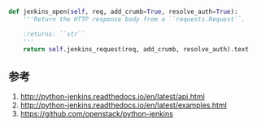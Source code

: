 

```py
def jenkins_open(self, req, add_crumb=True, resolve_auth=True):
    '''Return the HTTP response body from a ``requests.Request``.

    :returns: ``str``
    '''
    return self.jenkins_request(req, add_crumb, resolve_auth).text
```

## 参考

1.  http://python-jenkins.readthedocs.io/en/latest/api.html
2.  http://python-jenkins.readthedocs.io/en/latest/examples.html
3.  https://github.com/openstack/python-jenkins